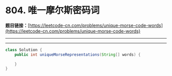 # 804. 唯一摩尔斯密码词

**题目链接：**[https://leetcode-cn.com/problems/unique-morse-code-words](https://leetcode-cn.com/problems/unique-morse-code-words)

---

<Cards card="leetcode_804_unique-morse-code-words"></Cards>

---

```java
class Solution {
    public int uniqueMorseRepresentations(String[] words) {
        
    }
}
```
